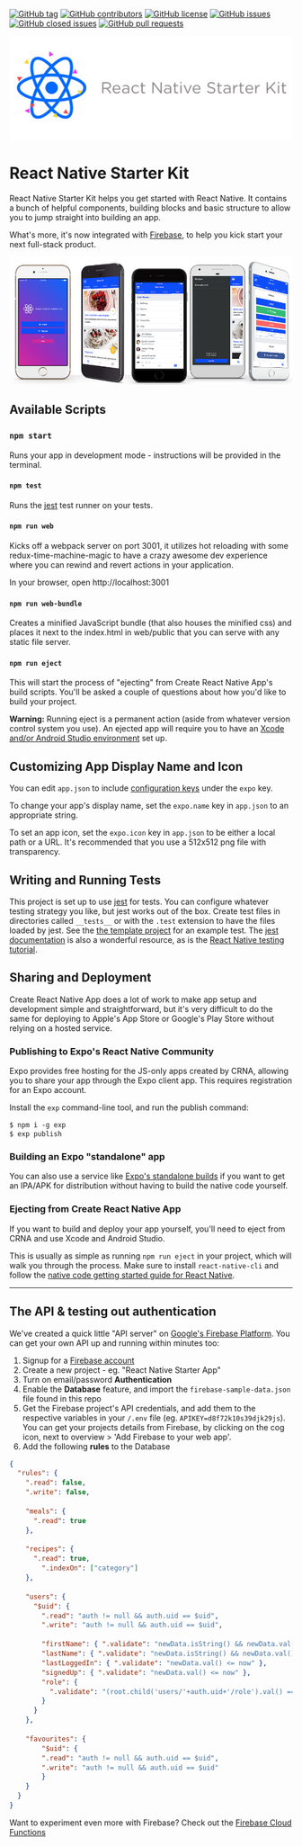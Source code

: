 [![GitHub tag](https://img.shields.io/github/tag/mcnamee/react-native-starter-app.svg?style=flat-square)](https://github.com/mcnamee/react-native-starter-app/tags)
[![GitHub contributors](https://img.shields.io/github/contributors/mcnamee/react-native-starter-app.svg?style=flat-square)](https://github.com/mcnamee/react-native-starter-app/contributors)
[![GitHub license](https://img.shields.io/badge/license-MIT-blue.svg?style=flat-square)](https://raw.githubusercontent.com/mcnamee/react-native-starter-app/master/LICENSE)
[![GitHub issues](https://img.shields.io/github/issues/mcnamee/react-native-starter-app.svg?style=flat-square)](https://github.com/mcnamee/react-native-starter-app/issues)
[![GitHub closed issues](https://img.shields.io/github/issues-closed/mcnamee/react-native-starter-app.svg?style=flat-square)](https://github.com/mcnamee/react-native-starter-app/issues-closed)
[![GitHub pull requests](https://img.shields.io/github/issues-pr/mcnamee/react-native-starter-app.svg?style=flat-square)](https://github.com/mcnamee/react-native-starter-app/issues-pr)

![alt text](/docs/rnsk-logo.jpg "React Native Starter Kit")

# React Native Starter Kit

React Native Starter Kit helps you get started with React Native. It contains a bunch of helpful components, building blocks and basic structure to allow you to jump straight into building an app.

What's more, it's now integrated with [Firebase](https://firebase.google.com/), to help you kick start your next full-stack product.

![alt text](/docs/rnsk-screens.jpg "React Native Starter App")


## Available Scripts

### `npm start`

Runs your app in development mode - instructions will be provided in the terminal.

#### `npm test`

Runs the [jest](https://github.com/facebook/jest) test runner on your tests.

#### `npm run web`

Kicks off a webpack server on port 3001, it utilizes hot reloading with some redux-time-machine-magic to have a crazy awesome dev experience where you can rewind and revert actions in your application.

In your browser, open http://localhost:3001

#### `npm run web-bundle`

Creates a minified JavaScript bundle (that also houses the minified css) and places it next to the index.html in web/public that you can serve with any static file server.

#### `npm run eject`

This will start the process of "ejecting" from Create React Native App's build scripts. You'll be asked a couple of questions about how you'd like to build your project.

**Warning:** Running eject is a permanent action (aside from whatever version control system you use). An ejected app will require you to have an [Xcode and/or Android Studio environment](https://facebook.github.io/react-native/docs/getting-started.html) set up.

## Customizing App Display Name and Icon

You can edit `app.json` to include [configuration keys](https://docs.expo.io/versions/latest/guides/configuration.html) under the `expo` key.

To change your app's display name, set the `expo.name` key in `app.json` to an appropriate string.

To set an app icon, set the `expo.icon` key in `app.json` to be either a local path or a URL. It's recommended that you use a 512x512 png file with transparency.

## Writing and Running Tests

This project is set up to use [jest](https://facebook.github.io/jest/) for tests. You can configure whatever testing strategy you like, but jest works out of the box. Create test files in directories called `__tests__` or with the `.test` extension to have the files loaded by jest. See the [the template project](https://github.com/react-community/create-react-native-app/blob/master/react-native-scripts/template/App.test.js) for an example test. The [jest documentation](https://facebook.github.io/jest/docs/en/getting-started.html) is also a wonderful resource, as is the [React Native testing tutorial](https://facebook.github.io/jest/docs/en/tutorial-react-native.html).

## Sharing and Deployment

Create React Native App does a lot of work to make app setup and development simple and straightforward, but it's very difficult to do the same for deploying to Apple's App Store or Google's Play Store without relying on a hosted service.

### Publishing to Expo's React Native Community

Expo provides free hosting for the JS-only apps created by CRNA, allowing you to share your app through the Expo client app. This requires registration for an Expo account.

Install the `exp` command-line tool, and run the publish command:

```
$ npm i -g exp
$ exp publish
```

### Building an Expo "standalone" app

You can also use a service like [Expo's standalone builds](https://docs.expo.io/versions/latest/guides/building-standalone-apps.html) if you want to get an IPA/APK for distribution without having to build the native code yourself.

### Ejecting from Create React Native App

If you want to build and deploy your app yourself, you'll need to eject from CRNA and use Xcode and Android Studio.

This is usually as simple as running `npm run eject` in your project, which will walk you through the process. Make sure to install `react-native-cli` and follow the [native code getting started guide for React Native](https://facebook.github.io/react-native/docs/getting-started.html).

---

## The API & testing out authentication
We've created a quick little "API server" on [Google's Firebase Platform](https://firebase.google.com/). You can get your own API up and running within minutes too:

1. Signup for a [Firebase account](https://firebase.google.com/)
1. Create a new project - eg. "React Native Starter App"
1. Turn on email/password __Authentication__
1. Enable the __Database__ feature, and import the `firebase-sample-data.json` file found in this repo
1. Get the Firebase project's API credentials, and add them to the respective variables in your `/.env` file (eg. `APIKEY=d8f72k10s39djk29js`). You can get your projects details from Firebase, by clicking on the cog icon, next to overview > 'Add Firebase to your web app'.
1. Add the following __rules__ to the Database

```json
{
  "rules": {
    ".read": false,
    ".write": false,

    "meals": {
      ".read": true
    },

    "recipes": {
      ".read": true,
    	".indexOn": ["category"]
    },

    "users": {
      "$uid": {
        ".read": "auth != null && auth.uid == $uid",
        ".write": "auth != null && auth.uid == $uid",

        "firstName": { ".validate": "newData.isString() && newData.val().length > 0" },
        "lastName": { ".validate": "newData.isString() && newData.val().length > 0" },
        "lastLoggedIn": { ".validate": "newData.val() <= now" },
        "signedUp": { ".validate": "newData.val() <= now" },
        "role": {
          ".validate": "(root.child('users/'+auth.uid+'/role').val() === 'admin' && newData.val() === 'admin') || newData.val() === 'user'"
        }
      }
    },

    "favourites": {
    	"$uid": {
      	".read": "auth != null && auth.uid == $uid",
      	".write": "auth != null && auth.uid == $uid"
    	}
  	}
  }
}
```

Want to experiment even more with Firebase? Check out the [Firebase Cloud Functions](/docs/README.md)
